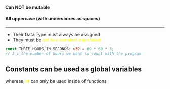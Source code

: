 #### Can NOT be mutable 
#### All uppercase (with underscores as spaces)
---

- Their Data Type must always be assigned
- They must be <span style="color:#ffff00">set to a constant expression</span> 


```Rust
const THREE_HOURS_IN_SECONDS: u32 = 60 * 60 * 3;
// 3 i the number of hours we want to count with the program
```

## Constants can be used as global variables
whereas <span style="color:#ffff00">let</span> can only be used inside of functions